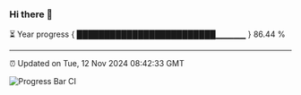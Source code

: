 ### Hi there 👋

⏳ Year progress { █████████████████████████▁▁▁▁▁ } 86.44 %

---

⏰ Updated on Tue, 12 Nov 2024 08:42:33 GMT

![Progress Bar CI](https://github.com/IshwaranRudhara/GIT-ACTION/workflows/Progress%20Bar%20CI/badge.svg)
